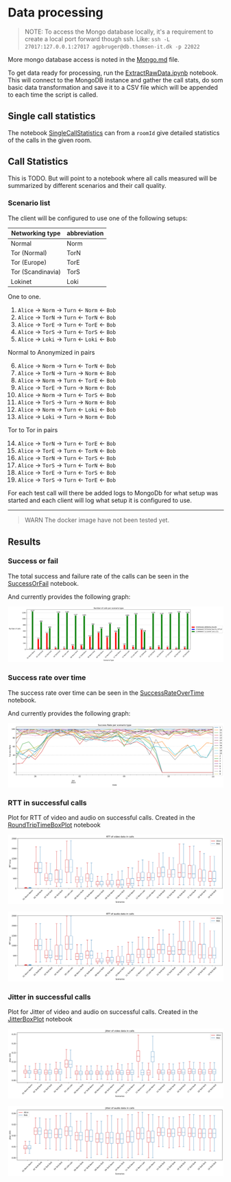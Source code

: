 # Data processing

> NOTE: To access the Mongo database locally, it's a requirement to create a local port forward though ssh. Like: `ssh -L 27017:127.0.0.1:27017 agpbruger@db.thomsen-it.dk -p 22022`

More mongo database access is noted in the [Mongo.md](./Mongo.md) file.

To get data ready for processing, run the [ExtractRawData.ipynb](./ExtractRawData.ipynb) notebook. This will connect to the MongoDB instance and gather the call stats, do som basic data transformation and save it to a CSV file which will be appended to each time the script is called.

## Single call statistics

The notebook [SingleCallStatistics](./SingleCallStatistics.ipynb) can from a `roomId` give detailed statistics of the calls in the given room.

## Call Statistics

This is TODO. But will point to a notebook where all calls measured will be summarized by different scenarios and their call quality.

### Scenario list

The client will be configured to use one of the following setups:

Networking type   | abbreviation
---               | ---
Normal            | Norm
Tor (Normal)      | TorN
Tor (Europe)      | TorE
Tor (Scandinavia) | TorS
Lokinet           | Loki

One to one.

1.  `Alice` &rarr; `Norm` &rarr; `Turn` &larr; `Norm` &larr; `Bob`
2.  `Alice` &rarr; `TorN` &rarr; `Turn` &larr; `TorN` &larr; `Bob`
3.  `Alice` &rarr; `TorE` &rarr; `Turn` &larr; `TorE` &larr; `Bob`
4.  `Alice` &rarr; `TorS` &rarr; `Turn` &larr; `TorS` &larr; `Bob`
5.  `Alice` &rarr; `Loki` &rarr; `Turn` &larr; `Loki` &larr; `Bob`

Normal to Anonymized in pairs

6.  `Alice` &rarr; `Norm` &rarr; `Turn` &larr; `TorN` &larr; `Bob`
7.  `Alice` &rarr; `TorN` &rarr; `Turn` &rarr; `Norm` &larr; `Bob`
8.  `Alice` &rarr; `Norm` &rarr; `Turn` &larr; `TorE` &larr; `Bob`
9.  `Alice` &rarr; `TorE` &rarr; `Turn` &rarr; `Norm` &larr; `Bob`
10. `Alice` &rarr; `Norm` &rarr; `Turn` &larr; `TorS` &larr; `Bob`
11. `Alice` &rarr; `TorS` &rarr; `Turn` &rarr; `Norm` &larr; `Bob`
12. `Alice` &rarr; `Norm` &rarr; `Turn` &larr; `Loki` &larr; `Bob`
13. `Alice` &rarr; `Loki` &rarr; `Turn` &rarr; `Norm` &larr; `Bob`


Tor to Tor in pairs

14. `Alice` &rarr; `TorN` &rarr; `Turn` &larr; `TorE` &larr; `Bob`
15. `Alice` &rarr; `TorE` &rarr; `Turn` &larr; `TorN` &larr; `Bob`
16. `Alice` &rarr; `TorN` &rarr; `Turn` &larr; `TorS` &larr; `Bob`
17. `Alice` &rarr; `TorS` &rarr; `Turn` &larr; `TorN` &larr; `Bob`
18. `Alice` &rarr; `TorE` &rarr; `Turn` &larr; `TorS` &larr; `Bob`
19. `Alice` &rarr; `TorS` &rarr; `Turn` &larr; `TorE` &larr; `Bob`

For each test call will there be added logs to MongoDb for what setup was started and each client will log what setup it is configured to use.

---

> WARN The docker image have not been tested yet.

## Results

### Success or fail

The total success and failure rate of the calls can be seen in the [SuccessOrFail](./SuccessOrFail.ipynb) notebook.

And currently provides the following graph:

![Success or fail](./output_folder/SuccessOrFail.svg)

### Success rate over time

The success rate over time can be seen in the [SuccessRateOverTime](./SuccessRateOverTime.ipynb) notebook.

And currently provides the following graph:

![Success rate over time](./output_folder/SuccessRateOverTime.svg)

### RTT in successful calls

Plot for RTT of video and audio on successful calls. Created in the [RoundTripTimeBoxPlot](./RoundTripTimeBoxPlot.ipynb) notebook

![RTT for video in successful calls](./output_folder/BoxPlotRttVideo.svg)

![RTT for audio in successful calls](./output_folder/BoxPlotRttAudio.svg)

### Jitter in successful calls

Plot for Jitter of video and audio on successful calls. Created in the [JitterBoxPlot](./JitterBoxPlot.ipynb) notebook

![Jitter for video in successful calls](./output_folder/BoxPlotJitterVideo.svg)

![Jitter for audio in successful calls](./output_folder/BoxPlotJitterAudio.svg)
